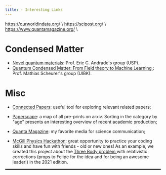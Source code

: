 ```yaml
---
title: - Interesting Links
---
```


https://ourworldindata.org/ \\
https://scipost.org/ \\ 
https://www.quantamagazine.org/ \\ 

<h1>Condensed Matter</h1>

 * <a target="_blank" href="https://sites.google.com/site/castroeandrade/"> Novel quantum materials</a>: Prof. Eric C. Andrade's group (USP).
 * <a target="_blank" href="https://www.uibk.ac.at/th-physik/mscheurer/index.html.en"> Quantum Condensed Matter:
From Field theory to Machine Learning </a>: Prof. Mathias Scheurer's group (UIBK).
<h1>Misc</h1> 


<!-- <hr noshade> -->

* <a target="_blank" href="https://www.connectedpapers.com/">Connected Papers</a>:
useful tool for exploring relevant related papers;

* <a target="_blank" href="https://paperscape.org/">Paperscape</a>:
a map of all pre-prints on arxiv. Sorting in the category by "age" presents an interesting overview of recent academic production;

* <a target="_blank" href="https://www.quantamagazine.org/">Quanta Magazine</a>:
my favorite media for science communication;

* <a target="_banlk" href="https://www.physics.mcgill.ca/hackathon/"> McGill Physics Hackathon</a>: great opportunity to practice your coding skills and have fun with friends - old or new ones! As an example, we created this project about the <a target="_banlk" href="https://mcgill3body.github.io"> Three Body problem </a> with relativistic corrections (props to Felipe for the idea and for being an awesome leader!) in the 2021 edition.

<hr style="border: 1px solid" noshade>

<!--
<h1>Non-physics (directly) related topics</h1>

<ul>
  <li> <a target="_blank" href="https://historyofphilosophy.net/">History of Philosophy without any gaps</a>: A beautiful initiative by Prof. Peter Adamson from LMU and King's College to display the history of knowledge (ancient, medieval and modern philosophy).
  </li>
    <li> <a target="_blank" href="http://brazil-on-guitar.de/tabs.html">Baden Powell's collection</a>: If you play guitar and happen to enjoy brazilian music, here you can find all transcripts for Baden's discography. This <a target="_blank" href="https://chordsandtabs.pagesperso-orange.fr/">website </a> is also quite good. 
  </li>
  </ul>
 -->
